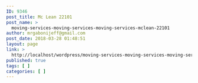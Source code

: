 ```yaml
---
ID: 9346
post_title: Mc Lean 22101
post_name: >
  moving-services-moving-services-moving-services-mclean-22101
author: mrgabonijeff@gmail.com
post_date: 2018-03-28 01:48:51
layout: page
link: >
  http://localhost/wordpress/moving-services-moving-services-moving-services-mclean-22101/
published: true
tags: [ ]
categories: [ ]
---
```

